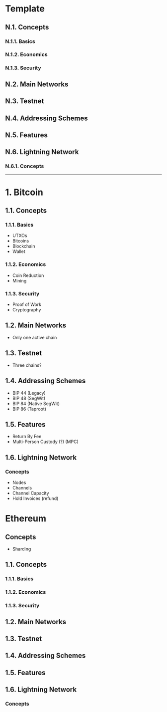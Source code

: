 # Template
## N.1. Concepts

### N.1.1. Basics

### N.1.2. Economics

### N.1.3. Security

## N.2. Main Networks

## N.3. Testnet

## N.4. Addressing Schemes

## N.5. Features

## N.6. Lightning Network

### N.6.1. Concepts

---
# 1. Bitcoin
## 1.1. Concepts
### 1.1.1. Basics
- UTXOs
- Bitcoins
- Blockchain
- Wallet
### 1.1.2. Economics
- Coin Reduction
- Mining
### 1.1.3. Security
- Proof of Work
- Cryptography
## 1.2. Main Networks
- Only one active chain
## 1.3. Testnet
- Three chains?
## 1.4. Addressing Schemes
- BIP 44 (Legacy)
- BIP 48 (SegWit)
- BIP 84 (Native SegWit)
- BIP 86 (Taproot)
## 1.5. Features
- Return By Fee
- Multi-Person Custody (?) (MPC)
## 1.6. Lightning Network
### Concepts
- Nodes
- Channels
- Channel Capacity
- Hold Invoices (refund)

# Ethereum
## Concepts
- Sharding
## 1.1. Concepts
### 1.1.1. Basics

### 1.1.2. Economics

### 1.1.3. Security

## 1.2. Main Networks

## 1.3. Testnet

## 1.4. Addressing Schemes

## 1.5. Features

## 1.6. Lightning Network
### Concepts